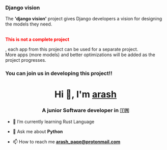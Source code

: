 <h3>Django vision</h3>

   
The <strong>'django vision'</strong> project gives Django developers a vision for designing the models they need.<br><br>
<p style="color: red;"><strong>This is not a complete project</strong></p>, each app from this project can be used for a separate project.<br>
More apps (more models) and better optimizations will be added as the project progresses.


### You can join us in developing this project!!


<h1 align="center">Hi 👋, I'm <a href="https://github.com/arashPQ" target="blank">
arash</a></h1>
<h3 align="center">A junior Software developer in &#127470&#127479 </h3>


- 🌱 I’m currently learning Rust Language

- 💬 Ask me about **Python**

- 📫 How to reach me **arash_paqe@protonmail.com**

